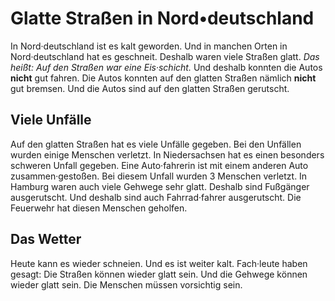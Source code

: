 # Glatte Straßen in Nord•deutschland

In Nord·deutschland ist es kalt geworden. Und in manchen Orten in Nord·deutschland hat es geschneit. Deshalb waren viele Straßen glatt. *Das heißt:* 
*Auf den Straßen war eine Eis·schicht.* Und deshalb konnten die Autos **nicht** gut fahren. Die Autos konnten auf den glatten Straßen nämlich **nicht** gut bremsen. Und die Autos sind auf den glatten Straßen gerutscht. 

## Viele Unfälle
Auf den glatten Straßen hat es viele Unfälle gegeben. Bei den Unfällen wurden einige Menschen verletzt. In Niedersachsen hat es einen besonders schweren Unfall gegeben. Eine Auto·fahrerin ist mit einem anderen Auto zusammen·gestoßen. Bei diesem Unfall wurden 3 Menschen verletzt. 
In Hamburg waren auch viele Gehwege sehr glatt. Deshalb sind Fußgänger ausgerutscht. Und deshalb sind auch Fahrrad·fahrer ausgerutscht. Die Feuerwehr hat diesen Menschen geholfen. 

## Das Wetter
Heute kann es wieder schneien. Und es ist weiter kalt. Fach·leute haben gesagt: Die Straßen können wieder glatt sein. Und die Gehwege können wieder glatt sein. Die Menschen müssen vorsichtig sein. 
